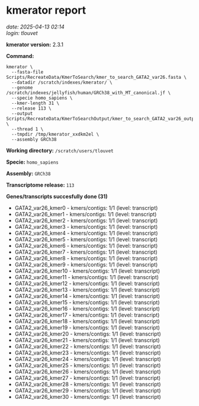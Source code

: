# kmerator report
*date: 2025-04-13 02:14*  
*login: tlouvet*

**kmerator version:** 2.3.1

**Command:**

```
kmerator \
  --fasta-file Scripts/RecreateData/KmerToSearch/kmer_to_search_GATA2_var26.fasta \
  --datadir /scratch/indexes/kmerator/ \
  --genome /scratch/indexes/jellyfish/human/GRCh38_with_MT_canonical.jf \
  --specie homo_sapiens \
  --kmer-length 31 \
  --release 113 \
  --output Scripts/RecreateData/KmerToSearchOutput/kmer_to_search_GATA2_var26_output \
  --thread 1 \
  --tmpdir /tmp/kmerator_xxdkm2el \
  --assembly GRCh38
```

**Working directory:** `/scratch/users/tlouvet`

**Specie:** `homo_sapiens`

**Assembly:** `GRCh38`

**Transcriptome release:** `113`

**Genes/transcripts succesfully done (31)**

- GATA2_var26_kmer0 - kmers/contigs: 1/1 (level: transcript)
- GATA2_var26_kmer1 - kmers/contigs: 1/1 (level: transcript)
- GATA2_var26_kmer2 - kmers/contigs: 1/1 (level: transcript)
- GATA2_var26_kmer3 - kmers/contigs: 1/1 (level: transcript)
- GATA2_var26_kmer4 - kmers/contigs: 1/1 (level: transcript)
- GATA2_var26_kmer5 - kmers/contigs: 1/1 (level: transcript)
- GATA2_var26_kmer6 - kmers/contigs: 1/1 (level: transcript)
- GATA2_var26_kmer7 - kmers/contigs: 1/1 (level: transcript)
- GATA2_var26_kmer8 - kmers/contigs: 1/1 (level: transcript)
- GATA2_var26_kmer9 - kmers/contigs: 1/1 (level: transcript)
- GATA2_var26_kmer10 - kmers/contigs: 1/1 (level: transcript)
- GATA2_var26_kmer11 - kmers/contigs: 1/1 (level: transcript)
- GATA2_var26_kmer12 - kmers/contigs: 1/1 (level: transcript)
- GATA2_var26_kmer13 - kmers/contigs: 1/1 (level: transcript)
- GATA2_var26_kmer14 - kmers/contigs: 1/1 (level: transcript)
- GATA2_var26_kmer15 - kmers/contigs: 1/1 (level: transcript)
- GATA2_var26_kmer16 - kmers/contigs: 1/1 (level: transcript)
- GATA2_var26_kmer17 - kmers/contigs: 1/1 (level: transcript)
- GATA2_var26_kmer18 - kmers/contigs: 1/1 (level: transcript)
- GATA2_var26_kmer19 - kmers/contigs: 1/1 (level: transcript)
- GATA2_var26_kmer20 - kmers/contigs: 1/1 (level: transcript)
- GATA2_var26_kmer21 - kmers/contigs: 1/1 (level: transcript)
- GATA2_var26_kmer22 - kmers/contigs: 1/1 (level: transcript)
- GATA2_var26_kmer23 - kmers/contigs: 1/1 (level: transcript)
- GATA2_var26_kmer24 - kmers/contigs: 1/1 (level: transcript)
- GATA2_var26_kmer25 - kmers/contigs: 1/1 (level: transcript)
- GATA2_var26_kmer26 - kmers/contigs: 1/1 (level: transcript)
- GATA2_var26_kmer27 - kmers/contigs: 1/1 (level: transcript)
- GATA2_var26_kmer28 - kmers/contigs: 1/1 (level: transcript)
- GATA2_var26_kmer29 - kmers/contigs: 1/1 (level: transcript)
- GATA2_var26_kmer30 - kmers/contigs: 1/1 (level: transcript)
